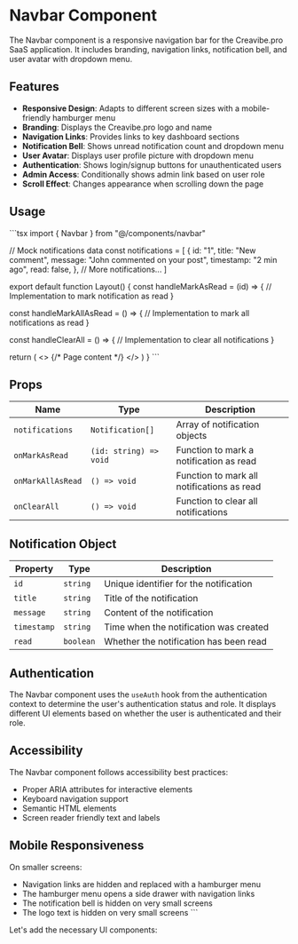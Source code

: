 # Navbar Component

The Navbar component is a responsive navigation bar for the Creavibe.pro SaaS application. It includes branding, navigation links, notification bell, and user avatar with dropdown menu.

## Features

- **Responsive Design**: Adapts to different screen sizes with a mobile-friendly hamburger menu
- **Branding**: Displays the Creavibe.pro logo and name
- **Navigation Links**: Provides links to key dashboard sections
- **Notification Bell**: Shows unread notification count and dropdown menu
- **User Avatar**: Displays user profile picture with dropdown menu
- **Authentication**: Shows login/signup buttons for unauthenticated users
- **Admin Access**: Conditionally shows admin link based on user role
- **Scroll Effect**: Changes appearance when scrolling down the page

## Usage

\`\`\`tsx
import { Navbar } from "@/components/navbar"

// Mock notifications data
const notifications = [
  {
    id: "1",
    title: "New comment",
    message: "John commented on your post",
    timestamp: "2 min ago",
    read: false,
  },
  // More notifications...
]

export default function Layout() {
  const handleMarkAsRead = (id) => {
    // Implementation to mark notification as read
  }

  const handleMarkAllAsRead = () => {
    // Implementation to mark all notifications as read
  }

  const handleClearAll = () => {
    // Implementation to clear all notifications
  }

  return (
    <>
      <Navbar
        notifications={notifications}
        onMarkAsRead={handleMarkAsRead}
        onMarkAllAsRead={handleMarkAllAsRead}
        onClearAll={handleClearAll}
      />
      {/* Page content */}
    </>
  )
}
\`\`\`

## Props

| Name | Type | Description |
|------|------|-------------|
| `notifications` | `Notification[]` | Array of notification objects |
| `onMarkAsRead` | `(id: string) => void` | Function to mark a notification as read |
| `onMarkAllAsRead` | `() => void` | Function to mark all notifications as read |
| `onClearAll` | `() => void` | Function to clear all notifications |

## Notification Object

| Property | Type | Description |
|----------|------|-------------|
| `id` | `string` | Unique identifier for the notification |
| `title` | `string` | Title of the notification |
| `message` | `string` | Content of the notification |
| `timestamp` | `string` | Time when the notification was created |
| `read` | `boolean` | Whether the notification has been read |

## Authentication

The Navbar component uses the `useAuth` hook from the authentication context to determine the user's authentication status and role. It displays different UI elements based on whether the user is authenticated and their role.

## Accessibility

The Navbar component follows accessibility best practices:
- Proper ARIA attributes for interactive elements
- Keyboard navigation support
- Semantic HTML elements
- Screen reader friendly text and labels

## Mobile Responsiveness

On smaller screens:
- Navigation links are hidden and replaced with a hamburger menu
- The hamburger menu opens a side drawer with navigation links
- The notification bell is hidden on very small screens
- The logo text is hidden on very small screens
\`\`\`

Let's add the necessary UI components:
